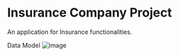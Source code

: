 # Insurance Company Project

An application for Insurance functionalities.

Data Model
![image](https://user-images.githubusercontent.com/45535529/213809606-ae1fe657-4c03-433b-99a8-474454d3b92b.png)
